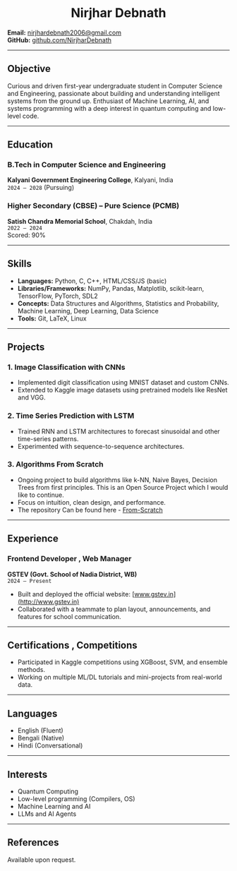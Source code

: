 <center>
  
  # Nirjhar Debnath
  
</center>

**Email:** nirjhardebnath2006@gmail.com  
**GitHub:** [github.com/NirjharDebnath](https://github.com/NirjharDebnath)

---

## Objective

Curious and driven first-year undergraduate student in Computer Science and Engineering, passionate about building and understanding intelligent systems from the ground up. Enthusiast of Machine Learning, AI, and systems programming with a deep interest in quantum computing and low-level code.

---

## Education

### B.Tech in Computer Science and Engineering
**Kalyani Government Engineering College**, Kalyani, India  
`2024 – 2028` (Pursuing)

### Higher Secondary (CBSE) – Pure Science (PCMB)
**Satish Chandra Memorial School**, Chakdah, India  
`2022 – 2024`  
Scored: 90%

---

## Skills

- **Languages:** Python, C, C++, HTML/CSS/JS (basic)
- **Libraries/Frameworks:** NumPy, Pandas, Matplotlib, scikit-learn, TensorFlow, PyTorch, SDL2
- **Concepts:** Data Structures and Algorithms, Statistics and Probability, Machine Learning, Deep Learning, Data Science
- **Tools:** Git, LaTeX, Linux

---

## Projects

### 1. Image Classification with CNNs
- Implemented digit classification using MNIST dataset and custom CNNs.
- Extended to Kaggle image datasets using pretrained models like ResNet and VGG.

### 2. Time Series Prediction with LSTM
- Trained RNN and LSTM architectures to forecast sinusoidal and other time-series patterns.
- Experimented with sequence-to-sequence architectures.

### 3. Algorithms From Scratch
- Ongoing project to build algorithms like k-NN, Naive Bayes, Decision Trees from first principles. This is an Open Source Project which I would like to continue.
- Focus on intuition, clean design, and performance.
- The repository Can be found here - [From-Scratch](https://www.github.com/NirjharDebnath/From-Scratch)

---

## Experience

### Frontend Developer , Web Manager
**GSTEV (Govt. School of Nadia District, WB)**  
`2024 – Present`  
- Built and deployed the official website: [www.gstev.in](http://www.gstev.in)
- Collaborated with a teammate to plan layout, announcements, and features for school communication.

---

## Certifications , Competitions

- Participated in Kaggle competitions using XGBoost, SVM, and ensemble methods.
- Working on multiple ML/DL tutorials and mini-projects from real-world data.

---

## Languages

- English (Fluent)  
- Bengali (Native)  
- Hindi (Conversational)

---

## Interests

- Quantum Computing  
- Low-level programming (Compilers, OS)  
- Machine Learning and AI  
- LLMs and AI Agents

---

## References

Available upon request.
